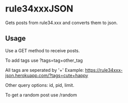 # rule34xxxJSON
Gets posts from rule34.xxx and converts them to json.

## Usage

Use a GET method to receive posts.

To add tags use ?tags=tag+other_tag

All tags are seperated by '+'
Example: https://rule34xxx-json.herokuapp.com/?tags=cute+happy

Other query options: id, pid, limit.

To get a random post use /random
